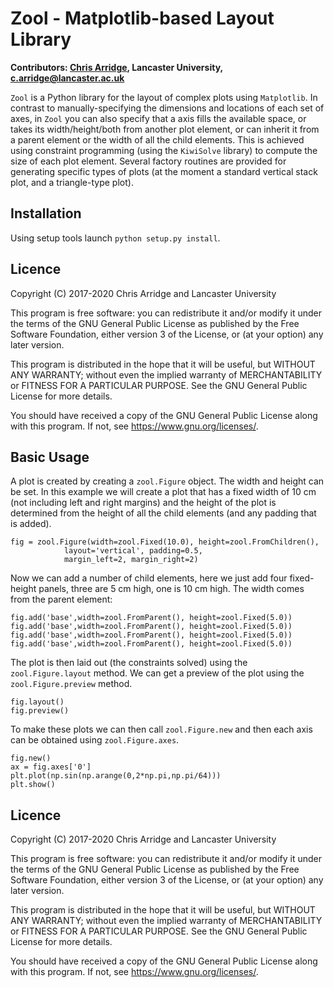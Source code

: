 # Zool - Matplotlib-based Layout Library #
**Contributors: [Chris Arridge](https://www.lancaster.ac.uk/physics/about-us/people/chris-arridge), Lancaster University, c.arridge@lancaster.ac.uk**

`Zool` is a Python library for the layout of complex plots using `Matplotlib`.
In contrast to manually-specifying the dimensions and locations of each set of
axes, in `Zool` you can also specify that a axis fills the available space, or
takes its width/height/both from another plot element, or can inherit it from a
parent element or the width of all the child elements.  This is achieved using
constraint programming (using the `KiwiSolve` library) to compute the
size of each plot element.  Several factory routines are provided for generating
specific types of plots (at the moment a standard vertical stack plot, and a
triangle-type plot).

## Installation
Using setup tools launch `python setup.py install`.

## Licence
Copyright (C) 2017-2020 Chris Arridge and Lancaster University

This program is free software: you can redistribute it and/or modify it under
the terms of the GNU General Public License as published by the Free Software
Foundation, either version 3 of the License, or (at your option) any later version.

This program is distributed in the hope that it will be useful,
but WITHOUT ANY WARRANTY; without even the implied warranty of
MERCHANTABILITY or FITNESS FOR A PARTICULAR PURPOSE.  See the
GNU General Public License for more details.

You should have received a copy of the GNU General Public License
along with this program.  If not, see <https://www.gnu.org/licenses/>.

## Basic Usage
A plot is created by creating a `zool.Figure` object.  The width and height can
be set.  In this example we will create a plot that has a fixed width of 10 cm
(not including left and right margins) and the height of the plot is determined
from the height of all the child elements (and any padding that is added).

	fig = zool.Figure(width=zool.Fixed(10.0), height=zool.FromChildren(),
				layout='vertical', padding=0.5,
				margin_left=2, margin_right=2)

Now we can add a number of child elements, here we just add four
fixed-height panels, three are 5 cm high, one is 10 cm high.  The
width comes from the parent element:

	fig.add('base',width=zool.FromParent(), height=zool.Fixed(5.0))
	fig.add('base',width=zool.FromParent(), height=zool.Fixed(5.0))
	fig.add('base',width=zool.FromParent(), height=zool.Fixed(5.0))
	fig.add('base',width=zool.FromParent(), height=zool.Fixed(5.0))

The plot is then laid out (the constraints solved) using the ``zool.Figure.layout`` method.  We can get a preview of the plot using the ``zool.Figure.preview`` method.

	fig.layout()
	fig.preview()

To make these plots we can then call ``zool.Figure.new`` and then each axis can be obtained using ``zool.Figure.axes``.

	fig.new()
	ax = fig.axes['0']
	plt.plot(np.sin(np.arange(0,2*np.pi,np.pi/64)))
	plt.show()

## Licence
Copyright (C) 2017-2020 Chris Arridge and Lancaster University

This program is free software: you can redistribute it and/or modify it under
the terms of the GNU General Public License as published by the Free Software
Foundation, either version 3 of the License, or (at your option) any later version.

This program is distributed in the hope that it will be useful,
but WITHOUT ANY WARRANTY; without even the implied warranty of
MERCHANTABILITY or FITNESS FOR A PARTICULAR PURPOSE.  See the
GNU General Public License for more details.

You should have received a copy of the GNU General Public License
along with this program.  If not, see <https://www.gnu.org/licenses/>.
